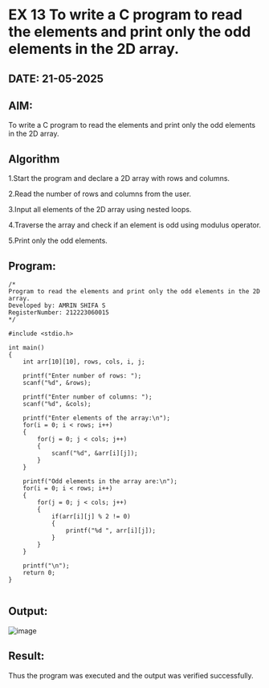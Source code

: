 # EX 13 To write a C program to read the elements and print only the odd elements in the 2D array.
## DATE: 21-05-2025
## AIM:
To write a C program to read the elements and print only the odd elements in the 2D array.

## Algorithm
1.Start the program and declare a 2D array with rows and columns.

2.Read the number of rows and columns from the user.

3.Input all elements of the 2D array using nested loops.

4.Traverse the array and check if an element is odd using modulus operator.

5.Print only the odd elements.   

## Program:
```
/*
Program to read the elements and print only the odd elements in the 2D array.
Developed by: AMRIN SHIFA S
RegisterNumber: 212223060015
*/

#include <stdio.h>

int main()
{
    int arr[10][10], rows, cols, i, j;

    printf("Enter number of rows: ");
    scanf("%d", &rows);

    printf("Enter number of columns: ");
    scanf("%d", &cols);

    printf("Enter elements of the array:\n");
    for(i = 0; i < rows; i++)
    {
        for(j = 0; j < cols; j++)
        {
            scanf("%d", &arr[i][j]);
        }
    }

    printf("Odd elements in the array are:\n");
    for(i = 0; i < rows; i++)
    {
        for(j = 0; j < cols; j++)
        {
            if(arr[i][j] % 2 != 0)
            {
                printf("%d ", arr[i][j]);
            }
        }
    }

    printf("\n");
    return 0;
}


```

## Output:
![image](https://github.com/user-attachments/assets/61232fe3-027a-44d9-ab06-e091a04693be)



## Result:
Thus the program was executed and the output was verified successfully.
